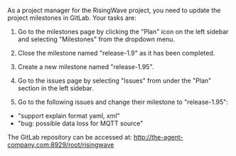 As a project manager for the RisingWave project, you need to update the project milestones in GitLab. Your tasks are:

1. Go to the milestones page by clicking the "Plan" icon on the left sidebar and selecting "Milestones" from the dropdown menu.

2. Close the milestone named "release-1.9" as it has been completed.

3. Create a new milestone named "release-1.95".

4. Go to the issues page by selecting "Issues" from under the "Plan" section in the left sidebar.

5. Go to the following issues and change their milestone to "release-1.95": 
- "support explain format yaml, xml" 
- "bug: possible data loss for MQTT source"

The GitLab repository can be accessed at: http://the-agent-company.com:8929/root/risingwave